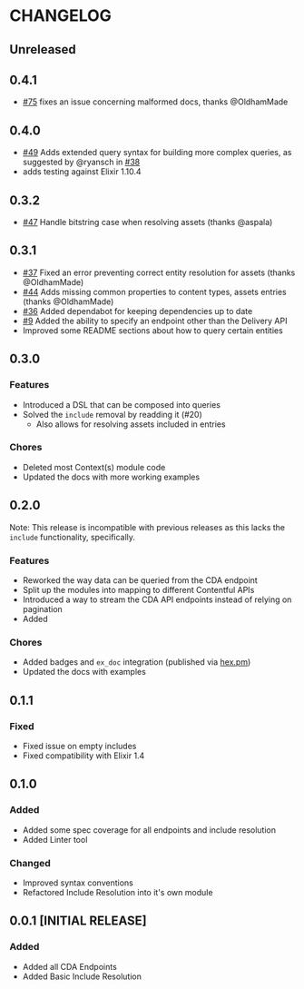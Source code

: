 # CHANGELOG

## Unreleased

## 0.4.1

* [#75](https://github.com/contentful-labs/contentful.ex/issue/75) fixes an issue concerning malformed docs, thanks @OldhamMade

## 0.4.0

* [#49](https://github.com/contentful-labs/contentful.ex/pull/49) Adds extended query syntax for building more complex queries, as suggested by @ryansch in [#38](https://github.com/contentful-labs/contentful.ex/issues/38)
* adds testing against Elixir 1.10.4

## 0.3.2

* [#47](https://github.com/contentful-labs/contentful.ex/pull/47) Handle bitstring case when resolving assets (thanks @aspala)

## 0.3.1

* [#37](https://github.com/contentful-labs/contentful.ex/issues/37) Fixed an error preventing correct entity resolution for assets (thanks @OldhamMade)
* [#44](https://github.com/contentful-labs/contentful.ex/issues/44) Adds missing common properties to content types, assets entries (thanks @OldhamMade)
* [#36](https://github.com/contentful-labs/contentful.ex/issues/36) Added dependabot for keeping dependencies up to date
* [#9](https://github.com/contentful-labs/contentful.ex/issues/9) Added the ability to specify an endpoint other than the Delivery API
* Improved some README sections about how to query certain entities

## 0.3.0

### Features

* Introduced a DSL that can be composed into queries 
* Solved the `include` removal by readding it (#20)
  * Also allows for resolving assets included in entries

### Chores

* Deleted most Context(s) module code
* Updated the docs with more working examples

## 0.2.0

Note: This release is incompatible with previous releases as this lacks the `include` functionality, specifically.

### Features

* Reworked the way data can be queried from the CDA endpoint
* Split up the modules into mapping to different Contentful APIs
* Introduced a way to stream the CDA API endpoints instead of relying on pagination
* Added 

### Chores

* Added badges and `ex_doc` integration (published via [hex.pm](https://hex.pm))
* Updated the docs with examples

## 0.1.1

### Fixed

* Fixed issue on empty includes
* Fixed compatibility with Elixir 1.4

## 0.1.0

### Added

* Added some spec coverage for all endpoints and include resolution
* Added Linter tool

### Changed

* Improved syntax conventions
* Refactored Include Resolution into it's own module

## 0.0.1 [INITIAL RELEASE]

### Added

* Added all CDA Endpoints
* Added Basic Include Resolution
